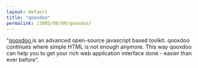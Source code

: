 ```yaml
---
layout: default
title: "qooxdoo"
permalink: /2005/06/09/qooxdoo/
---
```


&quot;<a href="http://qooxdoo.sourceforge.net/" target="_blank">qooxdoo </a>is an advanced open-source javascript based toolkit. qooxdoo
continues where simple HTML is not enough anymore. This way qooxdoo can
help you to get your rich web application interface done - easier than
ever before&quot;.